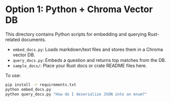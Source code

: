 # Option 1: Python + Chroma Vector DB

This directory contains Python scripts for embedding and querying Rust-related documents.
- `embed_docs.py`: Loads markdown/text files and stores them in a Chroma vector DB.
- `query_docs.py`: Embeds a question and returns top matches from the DB.
- `sample_docs/`: Place your Rust docs or crate README files here.

To use:
```bash
pip install -r requirements.txt
python embed_docs.py
python query_docs.py "How do I deserialize JSON into an enum?"
```